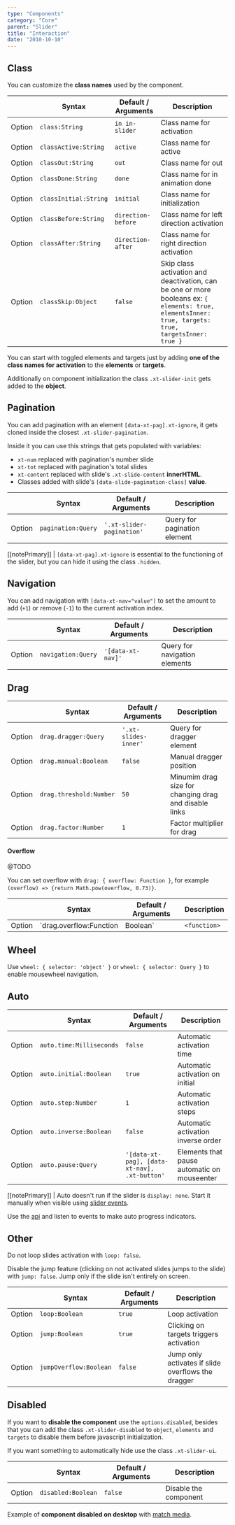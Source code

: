 ```yaml
---
type: "Components"
category: "Core"
parent: "Slider"
title: "Interaction"
date: "2010-10-10"
---
```


## Class	

You can customize the **class names** used by the component.	

<div class="xt-overflow-sub overflow-y-hidden overflow-x-scroll my-4 xt-my-auto w-full">	

|                         | Syntax                                    | Default / Arguments                       | Description                   |	
| ----------------------- | ----------------------------------------- | ----------------------------- | ----------------------------- |	
| Option                  | `class:String`                          | `in in-slider`        | Class name for activation            |	
| Option                  | `classActive:String`                          | `active`        | Class name for active            |	
| Option                  | `classOut:String`                          | `out`        | Class name for out            |	
| Option                  | `classDone:String`                          | `done`        | Class name for in animation done            |	
| Option                  | `classInitial:String`                          | `initial`        | Class name for initialization            |	
| Option                  | `classBefore:String`                          | `direction-before`        | Class name for left direction activation            |
| Option                  | `classAfter:String`                          | `direction-after`        | Class name for right direction activation            |
| Option                  | `classSkip:Object`                          | `false`        | Skip class activation and deactivation, can be one or more booleans ex: `{ elements: true, elementsInner: true, targets: true, targetsInner: true }`            |	

</div>	

You can start with toggled elements and targets just by adding **one of the class names for activation** to the **elements** or **targets**.	

Additionally on component initialization the class `.xt-slider-init` gets added to the **object**.	

## Pagination	

You can add pagination with an element `[data-xt-pag].xt-ignore`, it gets cloned inside the closest `.xt-slider-pagination`.	

Inside it you can use this strings that gets populated with variables:	

- `xt-num` replaced with pagination's number slide	
- `xt-tot` replaced with pagination's total slides	
- `xt-content` replaced with slide's `.xt-slide-content` **innerHTML**.	
- Classes added with slide's `[data-slide-pagination-class]` **value**.	

<div class="xt-overflow-sub overflow-y-hidden overflow-x-scroll my-4 xt-my-auto w-full">	

|                         | Syntax                                    | Default / Arguments                       | Description                   |	
| ----------------------- | ----------------------------------------- | ----------------------------- | ----------------------------- |	
| Option                  | `pagination:Query`                          | `'.xt-slider-pagination'`        | Query for pagination element             |	

</div>	

[[notePrimary]]
| `[data-xt-pag].xt-ignore` is essential to the functioning of the slider, but you can hide it using the class `.hidden`.	

<demo>	
  <demovanilla src="vanilla/components/core/slider/pagination">	
  </demovanilla>	
</demo>	

## Navigation	

You can add navigation with `[data-xt-nav="value"]` to set the amount to add (`+1`) or remove (`-1`) to the current activation index.	

<div class="xt-overflow-sub overflow-y-hidden overflow-x-scroll my-4 xt-my-auto w-full">	

|                         | Syntax                                    | Default / Arguments                       | Description                   |	
| ----------------------- | ----------------------------------------- | ----------------------------- | ----------------------------- |	
| Option                  | `navigation:Query`                          | `'[data-xt-nav]'`        | Query for navigation elements             |	

</div>	

<demo>	
  <demovanilla src="vanilla/components/core/slider/navigation">	
  </demovanilla>	
</demo>	

## Drag	

<div class="xt-overflow-sub overflow-y-hidden overflow-x-scroll my-4 xt-my-auto w-full">	

|                         | Syntax                                    | Default / Arguments                       | Description                   |	
| ----------------------- | ----------------------------------------- | ----------------------------- | ----------------------------- |	
| Option                  | `drag.dragger:Query`                          | `'.xt-slides-inner'`        | Query for dragger element             |	
| Option                  | `drag.manual:Boolean`                          | `false`        | Manual dragger position            |	
| Option                  | `drag.threshold:Number`                          | `50`        | Minumim drag size for changing drag and disable links             |	
| Option                  | `drag.factor:Number`                          | `1`        | Factor multiplier for drag             |	

</div>	

#### Overflow	

@TODO	

You can set overflow with `drag: { overflow: Function }`, for example `(overflow) => {return Math.pow(overflow, 0.73)}`.	

<div class="xt-overflow-sub overflow-y-hidden overflow-x-scroll my-4 xt-my-auto w-full">	

|                         | Syntax                                    | Default / Arguments                       | Description                   |	
| ----------------------- | ----------------------------------------- | ----------------------------- | ----------------------------- |	
| Option                  | `drag.overflow:Function|Boolean`                          | `<function>`        | Function for drag overflow             |	

</div>	

## Wheel	

Use `wheel: { selector: 'object' }` or `wheel: { selector: Query }` to enable mousewheel navigation.	

<demo>	
  <demovanilla src="vanilla/components/core/slider/wheel">	
  </demovanilla>	
</demo>	

## Auto	

<div class="xt-overflow-sub overflow-y-hidden overflow-x-scroll my-4 xt-my-auto w-full">	

|                         | Syntax                                    | Default / Arguments                       | Description                   |	
| ----------------------- | ----------------------------------------- | ----------------------------- | ----------------------------- |	
| Option                  | `auto.time:Milliseconds`                          | `false`        | Automatic activation time            |	
| Option                  | `auto.initial:Boolean`                          | `true`        | Automatic activation on initial            |	
| Option                  | `auto.step:Number`                          | `1`        | Automatic activation steps            |	
| Option                  | `auto.inverse:Boolean`                          | `false`        | Automatic activation inverse order            |	
| Option                  | `auto.pause:Query`                          | `'[data-xt-pag], [data-xt-nav], .xt-button'`        | Elements that pause automatic on mouseenter            |	

</div>	

[[notePrimary]]	
| Auto doesn't run if the slider is `display: none`. Start it manually when visible using [slider events](/components/core/slider/api#trigger).	

Use the [api](/components/core/slider/api#listen) and listen to events to make auto progress indicators.	

<demo>	
  <demovanilla src="vanilla/components/core/slider/progress">	
  </demovanilla>	
</demo>	

## Other	

Do not loop slides activation with `loop: false`.	

Disable the jump feature (clicking on not activated slides jumps to the slide) with `jump: false`. Jump only if the slide isn't entirely on screen.	

<div class="xt-overflow-sub overflow-y-hidden overflow-x-scroll my-4 xt-my-auto w-full">	

|                         | Syntax                                    | Default / Arguments                       | Description                   |	
| ----------------------- | ----------------------------------------- | ----------------------------- | ----------------------------- |	
| Option                  | `loop:Boolean`                          | `true`        | Loop activation            |	
| Option                  | `jump:Boolean`                          | `true`        | Clicking on targets triggers activation            |	
| Option                  | `jumpOverflow:Boolean`                          | `false`        | Jump only activates if slide overflows the dragger            |	

</div>	

<demo>	
  <demovanilla src="vanilla/components/core/slider/other">	
  </demovanilla>	
</demo>	

## Disabled

If you want to **disable the component** use the `options.disabled`, besides that you can add the class `.xt-slider-disabled` to `object`, `elements` and `targets` to disable them before javascript initialization.

If you want something to automatically hide use the class `.xt-slider-ui`.

<div class="xt-overflow-sub overflow-y-hidden overflow-x-scroll my-4 xt-my-auto w-full">

|                         | Syntax                                    | Default / Arguments                       | Description                   |
| ----------------------- | ----------------------------------------- | ----------------------------- | ----------------------------- |
| Option                  | `disabled:Boolean`                              | `false`                     | Disable the component           |

</div>

Example of **component disabled on desktop** with [match media](/components/core/slider/api#match-media).

<demo>
  <demovanilla src="vanilla/components/core/slider/disable">
  </demovanilla>
</demo>
